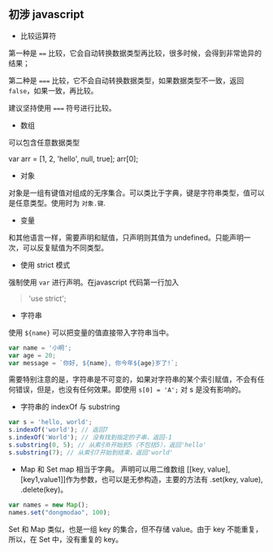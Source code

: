 ## 初涉 javascript

+ 比较运算符

第一种是 ``==`` 比较，它会自动转换数据类型再比较，很多时候，会得到非常诡异的结果；

第二种是 ``===`` 比较，它不会自动转换数据类型，如果数据类型不一致，返回 ``false``，如果一致，再比较。

建议坚持使用 ``===`` 符号进行比较。

+ 数组

可以包含任意数据类型

var arr = [1, 2, 'hello', null, true];
arr[0];

+ 对象

对象是一组有键值对组成的无序集合。可以类比于字典，键是字符串类型，值可以是任意类型。使用时为 ``对象.键``.

+ 变量

和其他语言一样，需要声明和赋值，只声明则其值为 undefined。只能声明一次，可以反复赋值为不同类型。

+ 使用 strict 模式

强制使用 ``var`` 进行声明。在javascript 代码第一行加入
> 'use strict';

+ 字符串

使用 ``${name}`` 可以把变量的值直接带入字符串当中。

``` javascript
var name = '小明';
var age = 20;
var message = `你好, ${name}, 你今年${age}岁了!`;
```
需要特别注意的是，字符串是不可变的，如果对字符串的某个索引赋值，不会有任何错误，但是，也没有任何效果。即使用 ``s[0] = 'A';`` 对 s 是没有影响的。

+ 字符串的 indexOf 与 substring
``` javascript
var s = 'hello, world';
s.indexOf('world'); // 返回7
s.indexOf('World'); // 没有找到指定的子串，返回-1
s.substring(0, 5); // 从索引0开始到5（不包括5），返回'hello'
s.substring(7); // 从索引7开始到结束，返回'world'
```

+  Map 和 Set
map 相当于字典。
声明可以用二维数组 [[key, value],[key1,value1]]作为参数，也可以是无参构造，主要的方法有 .set(key, value), .delete(key)。
``` javascript
var names = new Map();
names.set("dongmodao", 100);
```

Set 和 Map 类似，也是一组 key 的集合，但不存储 value。由于 key 不能重复，所以，在 Set 中，没有重复的 key。